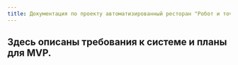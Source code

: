 ```yaml
---
title: Документация по проекту автоматизированный ресторан "Робот и точка"
---
```


## Здесь описаны требования к системе и планы для MVP.

